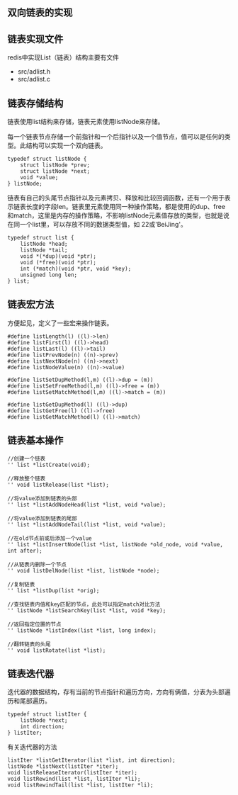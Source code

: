 ## 双向链表的实现

## 链表实现文件
redis中实现List（链表）结构主要有文件
- src/adlist.h
- src/adlist.c

## 链表存储结构
链表使用list结构来存储，链表元素使用listNode来存储。

每一个链表节点存储一个前指针和一个后指针以及一个值节点，值可以是任何的类型。此结构可以实现一个双向链表。

```
typedef struct listNode {
    struct listNode *prev;
    struct listNode *next;
    void *value;
} listNode;
```

链表有自己的头尾节点指针以及元素拷贝、释放和比较回调函数，还有一个用于表示链表长度的字段len。链表里元素使用同一种操作策略，都是使用的dup、free和match，这里是内存的操作策略，不影响listNode元素值存放的类型，也就是说在同一个list里，可以存放不同的数据类型值，如 22或'BeiJing'。

```
typedef struct list {
    listNode *head;
    listNode *tail;
    void *(*dup)(void *ptr);
    void (*free)(void *ptr);
    int (*match)(void *ptr, void *key);
    unsigned long len;
} list;
```

## 链表宏方法
方便起见，定义了一些宏来操作链表。

```
#define listLength(l) ((l)->len)
#define listFirst(l) ((l)->head)
#define listLast(l) ((l)->tail)
#define listPrevNode(n) ((n)->prev)
#define listNextNode(n) ((n)->next)
#define listNodeValue(n) ((n)->value)

#define listSetDupMethod(l,m) ((l)->dup = (m))
#define listSetFreeMethod(l,m) ((l)->free = (m))
#define listSetMatchMethod(l,m) ((l)->match = (m))

#define listGetDupMethod(l) ((l)->dup)
#define listGetFree(l) ((l)->free)
#define listGetMatchMethod(l) ((l)->match)
```

## 链表基本操作

```
//创建一个链表
'' list *listCreate(void);  

//释放整个链表
'' void listRelease(list *list);

//将value添加到链表的头部
'' list *listAddNodeHead(list *list, void *value);

//将value添加到链表的尾部
'' list *listAddNodeTail(list *list, void *value);

//在old节点前或后添加一个value
'' list *listInsertNode(list *list, listNode *old_node, void *value, int after);

//从链表内删除一个节点
'' void listDelNode(list *list, listNode *node);

//复制链表
'' list *listDup(list *orig);

//查找链表内值和key匹配的节点，此处可以指定match对比方法
'' listNode *listSearchKey(list *list, void *key);

//返回指定位置的节点
'' listNode *listIndex(list *list, long index);

//翻转链表的头尾
'' void listRotate(list *list);
```

## 链表迭代器
迭代器的数据结构，存有当前的节点指针和遍历方向，方向有俩值，分表为头部遍历和尾部遍历。

```
typedef struct listIter {
    listNode *next;
    int direction;
} listIter;
```

有关迭代器的方法

```
listIter *listGetIterator(list *list, int direction);
listNode *listNext(listIter *iter);
void listReleaseIterator(listIter *iter);
void listRewind(list *list, listIter *li);
void listRewindTail(list *list, listIter *li);
```
